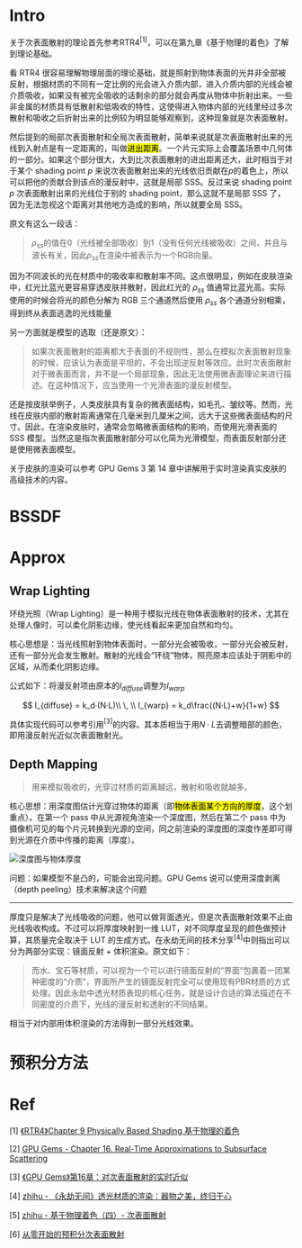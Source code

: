# Intro

关于次表面散射的理论首先参考RTR4$^{[1]}$，可以在第九章《基于物理的着色》了解到理论基础。

看 RTR4 很容易理解物理层面的理论基础，就是照射到物体表面的光并非全部被反射，根据材质的不同有一定比例的光会进入介质内部，进入介质内部的光线会被介质吸收，如果没有被完全吸收的话剩余的部分就会再度从物体中折射出来。一些非金属的材质具有低散射和低吸收的特性，这使得进入物体内部的光线里经过多次散射和吸收之后折射出来的比例较为明显能够观察到，这种现象就是次表面散射。

然后提到的局部次表面散射和全局次表面散射，简单来说就是次表面散射出来的光线到入射点是有一定距离的，叫做<mark>进出距离</mark>。一个片元实际上会覆盖场景中几何体的一部分。如果这个部分很大，大到比次表面散射的进出距离还大，此时相当于对于某个 shading point $p$ 来说次表面散射出来的光线依旧贡献在$p$的着色上，所以可以把他的贡献合到该点的漫反射中，这就是局部 SSS。反过来说 shading point $p$ 次表面散射出来的光线位于别的 shading point，那么这就不是局部 SSS 了，因为无法忽视这个距离对其他地方造成的影响，所以就要全局 SSS。

原文有这么一段话：

> $\rho_{ss}$的值在0（光线被全部吸收）到1（没有任何光线被吸收）之间，并且与波长有关，因此$\rho_{ss}$在渲染中被表示为一个RGB向量。

因为不同波长的光在材质中的吸收率和散射率不同。这点很明显，例如在皮肤渲染中，红光比蓝光更容易穿透皮肤并散射，因此红光的 $\rho_{ss}$​ 值通常比蓝光高。实际使用的时候会将光的颜色分解为 RGB 三个通道然后使用 $\rho_{ss}$ 各个通道分别相乘，得到终从表面逃逸的光线能量

另一方面就是模型的选取（还是原文）：

> 如果次表面散射的距离都大于表面的不规则性，那么在模拟次表面散射现象的时候，应该认为表面是平坦的，不会出现逆反射等效应。此时次表面散射对于微表面而言，并不是一个局部现象，因此无法使用微表面理论来进行描述。在这种情况下，应当使用一个光滑表面的漫反射模型。

还是按皮肤举例子，人类皮肤具有复杂的微表面结构，如毛孔、皱纹等。然而，光线在皮肤内部的散射距离通常在几毫米到几厘米之间，远大于这些微表面结构的尺寸。因此，在渲染皮肤时，通常会忽略微表面结构的影响，而使用光滑表面的 SSS 模型。当然这是指次表面散射部分可以化简为光滑模型，而表面反射部分还是使用微表面模型。

关于皮肤的渲染可以参考 GPU Gems 3 第 14 章中讲解用于实时渲染真实皮肤的高级技术的内容。

# BSSDF

# Approx

## Wrap Lighting

环绕光照（Wrap Lighting）是一种用于模拟光线在物体表面散射的技术，尤其在处理人像时，可以柔化阴影边缘，使光线看起来更加自然和均匀。

核心思想是：当光线照射到物体表面时，一部分光会被吸收，一部分光会被反射，还有一部分光会发生散射。散射的光线会“环绕”物体，照亮原本应该处于阴影中的区域，从而柔化阴影边缘。

公式如下：将漫反射项由原本的$I_{diffuse}$调整为$I_{warp}$

$$
I_{diffuse} = k_d·(N·L)\\ \,
\\
I_{warp} = k_d\frac{(N·L)+w}{1+w}
$$

具体实现代码可以参考引用$^{[3]}$的内容。其本质相当于用$N·L$去调整暗部的颜色，即用漫反射光近似次表面散射光。

## Depth Mapping

> 用来模拟吸收的，光穿过材质的距离越远，散射和吸收就越多。

核心思想：用深度图估计光穿过物体的距离（即<mark>物体表面某个方向的厚度</mark>，这个划重点）。在第一个 pass 中从光源视角渲染一个深度图，然后在第二个 pass 中为摄像机可见的每个片元转换到光源的空间，同之前渲染的深度图的深度作差即可得到光源在介质中传播的距离（厚度）。

<img src="file:///D:/CGNote/Advanced%20Shading%20and%20Materials/SSS%20Rendering/img/fig16-03.jpg" title="" alt="深度图与物体厚度" data-align="center">

问题：如果模型不是凸的，可能会出现问题。GPU Gems 说可以使用深度剥离（depth peeling）技术来解决这个问题

---

厚度只是解决了光线吸收的问题，他可以做背面透光，但是次表面散射效果不止由光线吸收构成。不过可以将厚度映射到一维 LUT，对不同厚度呈现的颜色做预计算，其质量完全取决于 LUT 的生成方式。在永劫无间的技术分享$^{[4]}$中则指出可以分为两部分实现：镜面反射 + 体积渲染。原文如下：

> 而水、宝石等材质，可以视为一个可以进行镜面反射的“界面”包裹着一团某种密度的“介质”，界面所产生的镜面反射完全可以使用现有PBR材质的方式处理。因此永劫中透光材质表现的核心任务，就是设计合适的算法描述在不同密度的介质下，光线的漫反射和透射的不同结果。

相当于对内部用体积渲染的方法得到一部分光线效果。

# 预积分方法



# Ref

[1] [《RTR4》Chapter 9 Physically Based Shading 基于物理的着色](https://www.wolai.com/u2A8QGmD86MZdkpRnSfouQ)

[2] [GPU Gems - Chapter 16. Real-Time Approximations to Subsurface Scattering](https://developer.nvidia.com/gpugems/gpugems/part-iii-materials/chapter-16-real-time-approximations-subsurface-scattering)

[3] [《GPU Gems》第16章：对次表面散射的实时近似](https://zhuanlan.zhihu.com/p/606880884)

[4] [zhihu - 《永劫无间》透光材质的渲染：器物之美，终归于心](https://zhuanlan.zhihu.com/p/410516470)

[5] [zhihu - 基于物理着色（四）- 次表面散射](https://zhuanlan.zhihu.com/p/21247702)

[6] [从零开始的预积分次表面散射](https://zhuanlan.zhihu.com/p/444091986)
